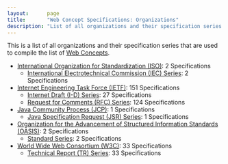```yaml
---
layout:      page
title:       "Web Concept Specifications: Organizations"
description: "List of all organizations and their specification series that are used to compile the list of Web Concepts"
---
```


This is a list of all organizations and their specification series that are used to compile the list of [Web Concepts](../concepts).

* [International Organization for Standardization (ISO)](ISO/): 2 Specifications
  * [International Electrotechnical Commission (IEC) Series](ISO/IEC/ "Series overview"): 2 Specifications
* [Internet Engineering Task Force (IETF)](IETF/): 151 Specifications
  * [Internet Draft (I-D) Series](IETF/I-D/ "Series overview"): 27 Specifications
  * [Request for Comments (RFC) Series](IETF/RFC/ "Series overview"): 124 Specifications
* [Java Community Process (JCP)](JCP/): 1 Specifications
  * [Java Specification Request (JSR) Series](JCP/JSR/ "Series overview"): 1 Specifications
* [Organization for the Advancement of Structured Information Standards (OASIS)](OASIS/): 2 Specifications
  * [Standard Series](OASIS/standard/ "Series overview"): 2 Specifications
* [World Wide Web Consortium (W3C)](W3C/): 33 Specifications
  * [Technical Report (TR) Series](W3C/TR/ "Series overview"): 33 Specifications
